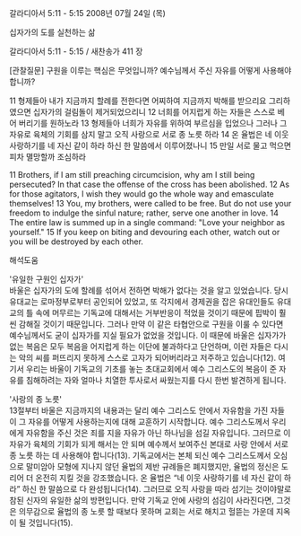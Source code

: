 갈라디아서 5:11 - 5:15 
2008년 07월 24일 (목)

십자가의 도를 실천하는 삶



갈라디아서 5:11 - 5:15 / 새찬송가 411 장


[관찰질문]
구원을 이루는 핵심은 무엇입니까? 
예수님께서 주신 자유를 어떻게 사용해야 합니까?

11 형제들아 내가 지금까지 할례를 전한다면 어찌하여 지금까지 박해를 받으리요 그리하였으면 십자가의 걸림돌이 제거되었으리니 
12 너희를 어지럽게 하는 자들은 스스로 베어 버리기를 원하노라 
13 형제들아 너희가 자유를 위하여 부르심을 입었으나 그러나 그 자유로 육체의 기회를 삼지 말고 오직 사랑으로 서로 종 노릇 하라 
14 온 율법은 네 이웃 사랑하기를 네 자신 같이 하라 하신 한 말씀에서 이루어졌나니 
15 만일 서로 물고 먹으면 피차 멸망할까 조심하라 

11 Brothers, if I am still preaching circumcision, why am I still being persecuted? In that case the offense of the cross has been abolished. 
12 As for those agitators, I wish they would go the whole way and emasculate themselves! 
13 You, my brothers, were called to be free. But do not use your freedom to indulge the sinful nature; rather, serve one another in love. 
14 The entire law is summed up in a single command: "Love your neighbor as yourself." 
15  If you keep on biting and devouring each other, watch out or you will be destroyed by each other.

해석도움





'유일한 구원인 십자가'  
바울은 십자가의 도에 할례를 섞어서 전하면 박해가 없다는 것을 알고 있었습니다. 당시 유대교는 로마정부로부터 공인되어 있었고, 또 각지에서 경제권을 잡은 유대인들도 유대교의 틀 속에 머무르는 기독교에 대해서는 거부반응이 적었을 것이기 때문에 핍박이 훨씬 감해질 것이기 때문입니다. 그러나 만약 이 같은 타협안으로 구원을 이룰 수 있다면 예수님께서도 굳이 십자가를 지실 필요가 없었을 것입니다. 이 때문에 바울은 십자가가 없는 복음은 모두 복음을 어지럽게 하는 이단에 불과하다고 단언하며, 이런 자들은 다시는 악의 씨를 퍼뜨리지 못하게 스스로 고자가 되어버리라고 저주하고 있습니다(12). 여기서 우리는 바울이 기독교의 기초를 놓는 초대교회에서 예수 그리스도의 복음이 준 자유를 침해하려는 자와 얼마나 치열한 투사로서 싸웠는지를 다시 한번 발견하게 됩니다.       

'사랑의 종 노릇'  
13절부터 바울은 지금까지의 내용과는 달리 예수 그리스도 안에서 자유함을 가진 자들이 그 자유를 어떻게 사용하는지에 대해 교훈하기 시작합니다. 예수 그리스도께서 우리에게 자유함을 주신 것은 죄를 지을 자유가 아닌 하나님을 섬길 자유입니다. 그러므로 이 자유가 육체의 기회가 되게 해서는 안 되며 예수께서 보여주신 본대로 사랑 안에서 서로 종 노릇 하는 데 사용해야 합니다(13). 기독교에서는 본체 되신 예수 그리스도께서 오심으로 말미암아 모형에 지나지 않던 율법의 제반 규례들은 폐지했지만, 율법의 정신은 도리어 더 온전히 지킬 것을 강조했습니다. 온 율법은 “네 이웃 사랑하기를 네 자신 같이 하라” 하신 한 말씀으로 다 완성됩니다(14). 그러므로 오직 사랑을 따라 섬기는 것이야말로 참된 신자의 유일한 삶의 방편입니다. 만약 기독교 안에 사랑의 섬김이 사라진다면, 그것은 의무감으로 율법의 종 노릇 할 때보다 못하며 교회는 서로 해치고 헐뜯는 가운데 지옥이 될 것입니다(15).